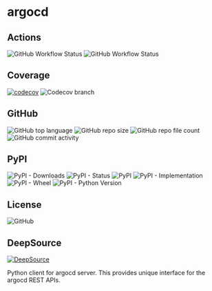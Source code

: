 argocd
======

## Actions
![GitHub Workflow Status](https://img.shields.io/github/workflow/status/onlinejudge95/argocd/ArgoPy%20CI)
![GitHub Workflow Status](https://img.shields.io/github/workflow/status/onlinejudge95/argocd/Production%20CD?label=release)

## Coverage
[![codecov](https://codecov.io/gh/onlinejudge95/argocd/branch/master/graph/badge.svg?token=GMiBQNT6jf)](https://codecov.io/gh/onlinejudge95/argocd)
![Codecov branch](https://img.shields.io/codecov/c/github/onlinejudge95/argocd/master?label=master%20coverage)

## GitHub
![GitHub top language](https://img.shields.io/github/languages/top/onlinejudge95/argocd)
![GitHub repo size](https://img.shields.io/github/repo-size/onlinejudge95/argocd)
![GitHub repo file count](https://img.shields.io/github/directory-file-count/onlinejudge95/argocd)
![GitHub commit activity](https://img.shields.io/github/commit-activity/m/onlinejudge95/argocd)

## PyPI
![PyPI - Downloads](https://img.shields.io/pypi/dm/argocd)
![PyPI - Status](https://img.shields.io/pypi/status/argocd)
![PyPI](https://img.shields.io/pypi/v/argocd)
![PyPI - Implementation](https://img.shields.io/pypi/implementation/argocd)
![PyPI - Wheel](https://img.shields.io/pypi/wheel/argocd)
![PyPI - Python Version](https://img.shields.io/pypi/pyversions/argocd)

## License
![GitHub](https://img.shields.io/github/license/onlinejudge95/argocd)

## DeepSource
[![DeepSource](https://deepsource.io/gh/onlinejudge95/argocd.svg/?label=active+issues&show_trend=true&token=k4vYSD7ZovLMXroo2Kxi9z3q)](https://deepsource.io/gh/onlinejudge95/argocd/?ref=repository-badge)

Python client for argocd server. This provides unique interface for the argocd REST APIs.
